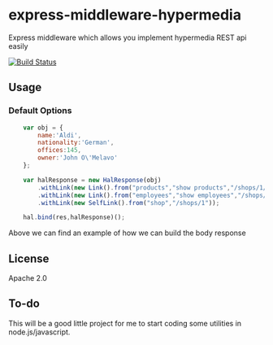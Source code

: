 # express-middleware-hypermedia

Express middleware which allows you implement  hypermedia REST api easily

[![Build Status](https://travis-ci.org/wesovi/express-middleware-hypermedia/builds)](https://travis-ci.org/wesovi/express-middleware-hypermedia/builds)

## Usage 

### Default Options 

```javaScript
    var obj = {
        name:'Aldi',
        nationality:'German',
        offices:145,
        owner:'John O\'Melavo'
    };

    var halResponse = new HalResponse(obj)
        .withLink(new Link().from("products","show products","/shops/1/products"))
        .withLink(new Link().from("employees","show employees","/shops/1/employees"))
        .withLink(new SelfLink().from("shop","/shops/1"));

    hal.bind(res,halResponse)();
```

Above we can find an example of how we can build the body response

## License

Apache 2.0

## To-do


This will be a good little project for me to start coding some utilities in node.js/javascript.

